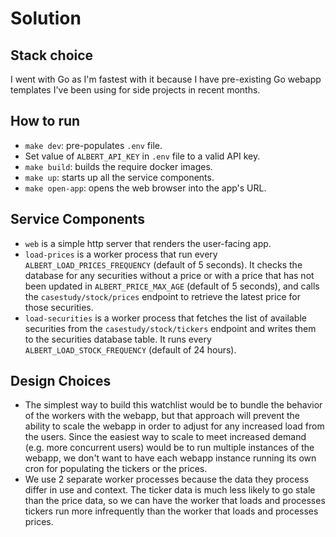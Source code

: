 # Solution

## Stack choice
I went with Go as I'm fastest with it because I have pre-existing Go webapp templates I've been using for side projects in recent months.

## How to run
- `make dev`: pre-populates `.env` file.
- Set value of `ALBERT_API_KEY` in `.env` file to a valid API key.
- `make build`: builds the require docker images.
- `make up`: starts up all the service components.
- `make open-app`: opens the web browser into the app's URL.

## Service Components
- `web` is a simple http server that renders the user-facing app.
- `load-prices` is a worker process that run every `ALBERT_LOAD_PRICES_FREQUENCY` (default of 5 seconds). It checks the database for any securities without a price or with a price that has not been updated in `ALBERT_PRICE_MAX_AGE` (default of 5 seconds), and calls the `casestudy/stock/prices` endpoint to retrieve the latest price for those securities.
- `load-securities` is a worker process that fetches the list of available securities from the `casestudy/stock/tickers` endpoint and writes them to the securities database table. It runs every `ALBERT_LOAD_STOCK_FREQUENCY` (default of 24 hours).

## Design Choices
- The simplest way to build this watchlist would be to bundle the behavior of the workers with the webapp, but that approach will prevent the ability to scale the webapp in order to adjust for any increased load from the users. Since the easiest way to scale to meet increased demand (e.g. more concurrent users) would be to run multiple instances of the webapp, we don't want to have each webapp instance running its own cron for populating the tickers or the prices.
- We use 2 separate worker processes because the data they process differ in use and context. The ticker data is much less likely to go stale than the price data, so we can have the worker that loads and processes tickers run more infrequently than the worker that loads and processes prices.
